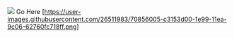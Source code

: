 ![](https://user-images.githubusercontent.com/26511983/70856005-c3153d00-1e99-11ea-9c06-62760fc718ff.png)
Go Here [https://user-images.githubusercontent.com/26511983/70856005-c3153d00-1e99-11ea-9c06-62760fc718ff.png]
